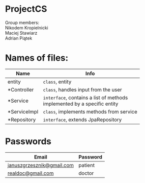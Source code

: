 # ProjectCS
Group members:\
  Nikodem Kropielnicki\
  Maciej Stawiarz\
  Adrian Piątek



# Names of files:

| Name         | Info                                                                             |
|--------------|----------------------------------------------------------------------------------|
| entity       | ```class```, entity                                                              |
| *Controller  | ```class```, handles input from the user                                         |
| *Service     | ```interface```, contains a list of methods<br/>implemented by a specific entity |
| *ServiceImpl | ```class```, implements methods from service                                     |
| *Repository  | ```interface```, extends JpaRepository                                           |


# Passwords


| Email                     | Password |
|---------------------------|----------|
| januszgrzesznik@gmail.com | patient  |
| realdoc@gmail.com         | doctor   |


